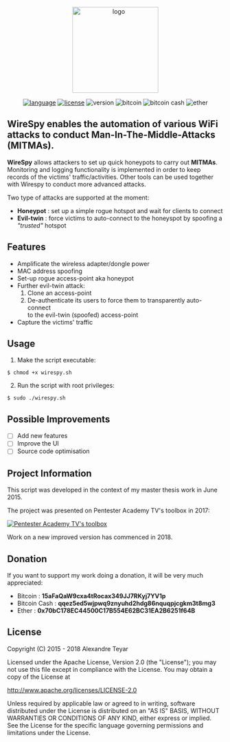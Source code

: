 <p align="center">
  <img alt="logo" src="https://raw.githubusercontent.com/AresS31/wirespy/dev/images/logo.jpg" height="200" />
  <p align="center">
  	<a href="https://www.gnu.org/software/bash/"><img alt="language" src="https://img.shields.io/badge/Lang-Bash%204.2+-blue.svg"></a>
  	<a href="https://opensource.org/licenses/Apache-2.0"><img alt="license" src="https://img.shields.io/badge/License-apache%202.0-red.svg"></a>
  	<a><img alt="version" src="https://img.shields.io/badge/Version-0.5-green.svg"></a>
  	<a><img alt="bitcoin" src="https://img.shields.io/badge/Bitcoin-15aFaQaW9cxa4tRocax349JJ7RKyj7YV1p-yellow.svg"></a>
  	<a><img alt="bitcoin cash" src="https://img.shields.io/badge/Bitcoin%20Cash-qqez5ed5wjpwq9znyuhd2hdg86nquqpjcgkm3t8mg3-yellow.svg"></a>
  	<a><img alt="ether" src="https://img.shields.io/badge/Ether-0x70bC178EC44500C17B554E62BC31EA2B6251f64B-yellow.svg"></a>
  </p>
</p>

## WireSpy enables the automation of various WiFi attacks to conduct Man-In-The-Middle-Attacks (MITMAs).

**WireSpy** allows attackers to set up quick honeypots to carry out **MITMAs**. Monitoring and logging functionality is implemented in order to keep records of the victims' traffic/activities. Other tools can be used together with Wirespy to conduct more advanced attacks. 

Two type of attacks are supported at the moment:
* **Honeypot** 	: set up a simple rogue hotspot and wait for clients to connect
* **Evil-twin**	: force victims to auto-connect to the honeyspot by spoofing a *"trusted"* hotspot

## Features
* Amplificate the wireless adapter/dongle power
* MAC address spoofing
* Set-up rogue access-point aka honeypot
* Further evil-twin attack: 
	1. Clone an access-point
	2. De-authenticate its users to force them to transparently auto-connect  
	  to the evil-twin (spoofed) access-point
* Capture the victims' traffic

## Usage
1. Make the script executable:
```console
$ chmod +x wirespy.sh
```
2. Run the script with root privileges:
```console
$ sudo ./wirespy.sh
```

## Possible Improvements
- [ ] Add new features
- [ ] Improve the UI
- [ ] Source code optimisation

## Project Information
This script was developed in the context of my master thesis work in June 2015.

The project was presented on Pentester Academy TV's toolbox in 2017:

[![Pentester Academy TV's toolbox](https://img.youtube.com/vi/ALSChHZdf5o/0.jpg)](https://www.youtube.com/watch?v=ALSChHZdf5o)

Work on a new improved version has commenced in 2018.

## Donation
If you want to support my work doing a donation, it will be very much appreciated:
* Bitcoin		: **15aFaQaW9cxa4tRocax349JJ7RKyj7YV1p**
* Bitcoin Cash	: **qqez5ed5wjpwq9znyuhd2hdg86nquqpjcgkm3t8mg3**
* Ether 		: **0x70bC178EC44500C17B554E62BC31EA2B6251f64B**

## License
   Copyright (C) 2015 - 2018 Alexandre Teyar

Licensed under the Apache License, Version 2.0 (the "License");
you may not use this file except in compliance with the License.
You may obtain a copy of the License at

<http://www.apache.org/licenses/LICENSE-2.0>

Unless required by applicable law or agreed to in writing, software
distributed under the License is distributed on an "AS IS" BASIS,
WITHOUT WARRANTIES OR CONDITIONS OF ANY KIND, either express or implied.
See the License for the specific language governing permissions and
   limitations under the License. 
